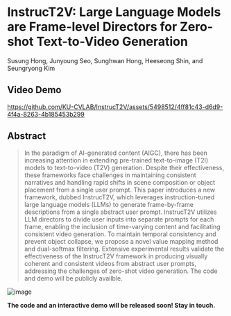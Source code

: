 # InstrucT2V: Large Language Models are Frame-level Directors for Zero-shot Text-to-Video Generation
Susung Hong, Junyoung Seo, Sunghwan Hong, Heeseong Shin, and Seungryong Kim


## Video Demo

https://github.com/KU-CVLAB/InstrucT2V/assets/5498512/4ff81c43-d6d9-4f4a-8263-4b185453b299

## Abstract
>In the paradigm of AI-generated content (AIGC), there has been increasing attention in extending pre-trained text-to-image (T2I) models to text-to-video (T2V) generation. Despite their effectiveness, these frameworks face challenges in maintaining consistent narratives and handling rapid shifts in scene composition or object placement from a single user prompt. This paper introduces a new framework, dubbed InstrucT2V, which leverages instruction-tuned large language models (LLMs) to generate frame-by-frame descriptions from a single abstract user prompt. InstrucT2V utilizes LLM directors to divide user inputs into separate prompts for each frame, enabling the inclusion of time-varying content and facilitating consistent video generation. To maintain temporal consistency and prevent object collapse, we propose a novel value mapping method and dual-softmax filtering. Extensive experimental results validate the effectiveness of the InstrucT2V framework in producing visually coherent and consistent videos from abstract user prompts, addressing the challenges of zero-shot video generation. The code and demo will be publicly availble.

![image](https://github.com/KU-CVLAB/InstrucT2V/assets/96568164/ec206804-4563-4ddd-a9e1-ce1f2b4bd6eb)

**The code and an interactive demo will be released soon! Stay in touch.**
